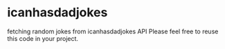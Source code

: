 # icanhasdadjokes
 fetching random jokes from icanhasdadjokes API
 Please feel free to reuse this code in your project.
